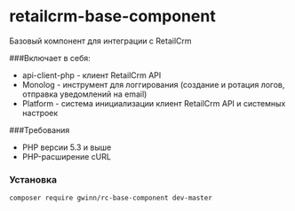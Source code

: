 retailcrm-base-component
========================

Базовый компонент для интеграции с RetailCrm

###Включает в себя:

* api-client-php - клиент RetailCrm API
* Monolog - инструмент для логгирования (создание и ротация логов, отправка уведомлений на email)
* Platform - система инициализации клиент RetailCrm API и системных настроек


###Требования

* PHP версии 5.3 и выше
* PHP-расширение cURL


### Установка
```
composer require gwinn/rc-base-component dev-master
```

